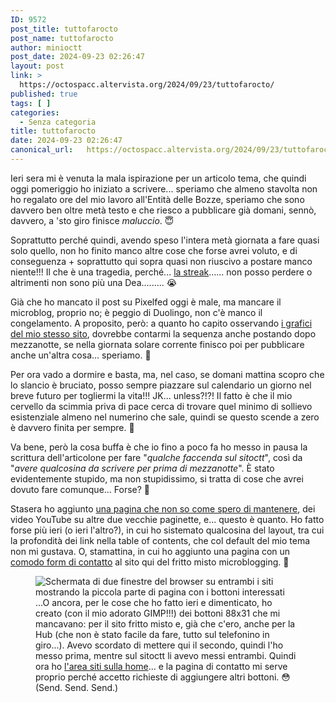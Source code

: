 ```yaml
---
ID: 9572
post_title: tuttofarocto
post_name: tuttofarocto
author: minioctt
post_date: 2024-09-23 02:26:47
layout: post
link: >
  https://octospacc.altervista.org/2024/09/23/tuttofarocto/
published: true
tags: [ ]
categories:
  - Senza categoria
title: tuttofarocto
date: 2024-09-23 02:26:47
canonical_url:   https://octospacc.altervista.org/2024/09/23/tuttofarocto/
---
```

<!-- wp:paragraph -->
<p>Ieri sera mi è venuta la mala ispirazione per un articolo tema, che quindi oggi pomeriggio ho iniziato a scrivere... speriamo che almeno stavolta non ho regalato ore del mio lavoro all'Entità delle Bozze, speriamo che sono davvero ben oltre metà testo e che riesco a pubblicare già domani, sennò, davvero, a 'sto giro finisce <em>maluccio</em>. 😇</p>
<!-- /wp:paragraph -->

<!-- wp:paragraph -->
<p>Soprattutto perché quindi, avendo speso l'intera metà giornata a fare quasi solo quello, non ho finito manco altre cose che forse avrei voluto, e di conseguenza + soprattutto qui sopra quasi non riuscivo a postare manco niente!!! Il che è una tragedia, perché... <a href="2024/09/21/lo-slanciocto/">la streak</a>...... non posso perdere o altrimenti non sono più una Dea......... 😭</p>
<!-- /wp:paragraph -->

<!-- wp:paragraph -->
<p>Già che ho mancato il post su Pixelfed oggi è male, ma mancare il microblog, proprio no; è peggio di Duolingo, non c'è manco il congelamento. A proposito, però: a quanto ho capito osservando <a href="dati-e-grafici-%f0%9f%93%8a%ef%b8%8f/">i grafici del mio stesso sito</a>, dovrebbe contarmi la sequenza anche postando dopo mezzanotte, se nella giornata solare corrente finisco poi per pubblicare anche un'altra cosa... speriamo. 🙏</p>
<!-- /wp:paragraph -->

<!-- wp:paragraph -->
<p>Per ora vado a dormire e basta, ma, nel caso, se domani mattina scopro che lo slancio è bruciato, posso sempre piazzare sul calendario un giorno nel breve futuro per togliermi la vita!!! JK... unless?!?! Il fatto è che il mio cervello da scimmia priva di pace cerca di trovare quel minimo di sollievo esistenziale almeno nel numerino che sale, quindi se questo scende a zero è davvero finita per sempre. 🤢</p>
<!-- /wp:paragraph -->

<!-- wp:paragraph -->
<p>Va bene, però la cosa buffa è che io fino a poco fa ho messo in pausa la scrittura dell'articolone per fare "<em>qualche faccenda sul sitoctt</em>", così da "<em>avere qualcosina da scrivere per prima di mezzanotte</em>". È stato evidentemente stupido, ma non stupidissimo, si tratta di cose che avrei dovuto fare comunque... Forse? 🤭</p>
<!-- /wp:paragraph -->

<!-- wp:paragraph -->
<p>Stasera ho aggiunto <a href="https://sitoctt.octt.eu.org/it/miscellanea/%EF%B8%8F-Raccolta-Tecnologia-Mista/">una pagina che non so come spero di mantenere</a>, dei video YouTube su altre due vecchie paginette, e... questo è quanto. Ho fatto forse più ieri (o ieri l'altro?), in cui ho sistemato qualcosina del layout, tra cui la profondità dei link nella table of contents, che col default del mio tema non mi gustava. O, stamattina, in cui ho aggiunto una pagina con un <a href="contatti-%f0%9f%98%ba%ef%b8%8f/">comodo form di contatto</a> al sito qui del fritto misto microblogging. 🥰</p>
<!-- /wp:paragraph -->

<!-- wp:paragraph -->
<p></p>
<!-- /wp:paragraph -->

<!-- wp:image {"id":9573,"sizeSlug":"full","linkDestination":"none"} -->
<figure class="wp-block-image size-full"><img src="{{site.cdnurl}}/assets/uploads/2024/09/image-5.png" alt="Schermata di due finestre del browser su entrambi i siti mostrando la piccola parte di pagina con i bottoni interessati" class="wp-image-9573"/><figcaption class="wp-element-caption">...O ancora, per le cose che ho fatto ieri e dimenticato, ho creato (con il mio adorato GIMP!!!) dei bottoni 88x31 che mi mancavano: per il sito fritto misto e, già che c'ero, anche per la Hub (che non è stato facile da fare, tutto sul telefonino in giro...). Avevo scordato di mettere qui il secondo, quindi l'ho messo prima, mentre sul sitoctt li avevo messi entrambi. Quindi ora ho <a href="#area-siti">l'area siti sulla home</a>... e la pagina di contatto mi serve proprio perché accetto richieste di aggiungere altri bottoni. 😳 (Send. Send. Send.)</figcaption></figure>
<!-- /wp:image -->